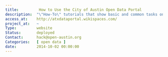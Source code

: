 ```yaml
---
title:         How to Use the City of Austin Open Data Portal
description:  "\"How-To\" tutorials that show basic and common tasks on the City of Austin Open Data Portal."
access_at:    http://atxdataportal.wikispaces.com/
project_at:   ~
Type:         website
Status:       deployed
Contact:      hack@open-austin.org
Categories:   [ open data ]
date:         2014-10-02 00:00:00
---
```

